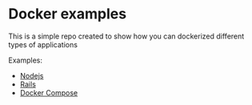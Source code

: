 Docker examples
===============

This is a simple repo created to show how you can dockerized different types
of applications

Examples:
* [Nodejs](nodejs-app/)
* [Rails](rails-app/)
* [Docker Compose](tooling)

